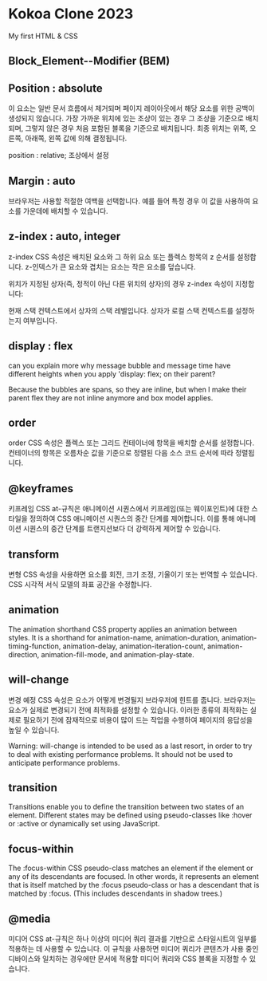 # Kokoa Clone 2023 

My first HTML & CSS

## Block_Element--Modifier (BEM)

## Position : absolute
이 요소는 일반 문서 흐름에서 제거되며 페이지 레이아웃에서 해당 요소를 위한 공백이 생성되지 않습니다. 가장 가까운 위치에 있는 조상이 있는 경우 그 조상을 기준으로 배치되며, 그렇지 않은 경우 처음 포함된 블록을 기준으로 배치됩니다. 최종 위치는 위쪽, 오른쪽, 아래쪽, 왼쪽 값에 의해 결정됩니다.

position : relative; 조상에서 설정 

## Margin : auto
브라우저는 사용할 적절한 여백을 선택합니다. 예를 들어 특정 경우 이 값을 사용하여 요소를 가운데에 배치할 수 있습니다.

## z-index : auto, integer
z-index CSS 속성은 배치된 요소와 그 하위 요소 또는 플렉스 항목의 z 순서를 설정합니다. z-인덱스가 큰 요소와 겹치는 요소는 작은 요소를 덮습니다.

위치가 지정된 상자(즉, 정적이 아닌 다른 위치의 상자)의 경우 z-index 속성이 지정합니다:

현재 스택 컨텍스트에서 상자의 스택 레벨입니다.
상자가 로컬 스택 컨텍스트를 설정하는지 여부입니다.

## display : flex
can you explain more why message bubble and message time have different heights when you apply 'display: flex; on their parent?

Because the bubbles are spans, so they are inline, but when I make their parent flex they are not inline anymore and box model applies.

## order
order CSS 속성은 플렉스 또는 그리드 컨테이너에 항목을 배치할 순서를 설정합니다. 컨테이너의 항목은 오름차순 값을 기준으로 정렬된 다음 소스 코드 순서에 따라 정렬됩니다.

## @keyframes
키프레임 CSS at-규칙은 애니메이션 시퀀스에서 키프레임(또는 웨이포인트)에 대한 스타일을 정의하여 CSS 애니메이션 시퀀스의 중간 단계를 제어합니다. 이를 통해 애니메이션 시퀀스의 중간 단계를 트랜지션보다 더 강력하게 제어할 수 있습니다.

## transform
변형 CSS 속성을 사용하면 요소를 회전, 크기 조정, 기울이기 또는 번역할 수 있습니다. CSS 시각적 서식 모델의 좌표 공간을 수정합니다.

## animation
The animation shorthand CSS property applies an animation between styles. It is a shorthand for animation-name, animation-duration, animation-timing-function, animation-delay, animation-iteration-count, animation-direction, animation-fill-mode, and animation-play-state.

## will-change
변경 예정 CSS 속성은 요소가 어떻게 변경될지 브라우저에 힌트를 줍니다. 브라우저는 요소가 실제로 변경되기 전에 최적화를 설정할 수 있습니다. 이러한 종류의 최적화는 실제로 필요하기 전에 잠재적으로 비용이 많이 드는 작업을 수행하여 페이지의 응답성을 높일 수 있습니다.

Warning: will-change is intended to be used as a last resort, in order to try to deal with existing performance problems. It should not be used to anticipate performance problems.

## transition
Transitions enable you to define the transition between two states of an element. Different states may be defined using pseudo-classes like :hover or :active or dynamically set using JavaScript.

## focus-within
The :focus-within CSS pseudo-class matches an element if the element or any of its descendants are focused. In other words, it represents an element that is itself matched by the :focus pseudo-class or has a descendant that is matched by :focus. (This includes descendants in shadow trees.)

## @media
미디어 CSS at-규칙은 하나 이상의 미디어 쿼리 결과를 기반으로 스타일시트의 일부를 적용하는 데 사용할 수 있습니다. 이 규칙을 사용하면 미디어 쿼리가 콘텐츠가 사용 중인 디바이스와 일치하는 경우에만 문서에 적용할 미디어 쿼리와 CSS 블록을 지정할 수 있습니다.


